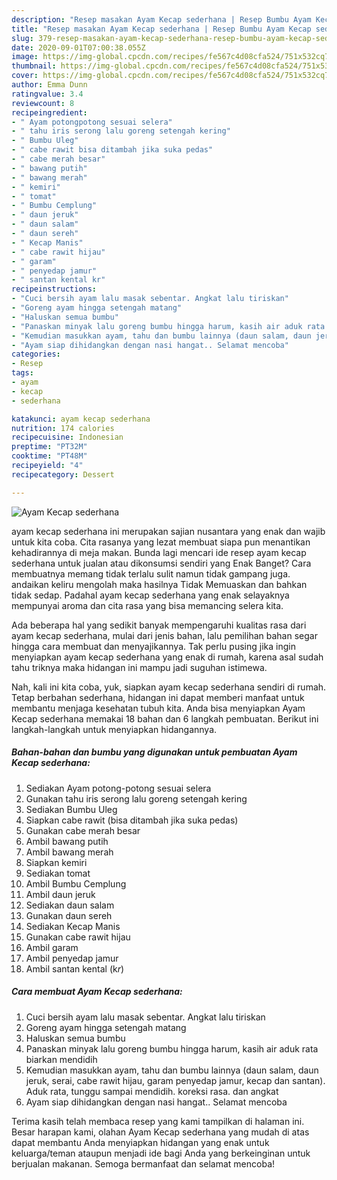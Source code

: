 ```yaml
---
description: "Resep masakan Ayam Kecap sederhana | Resep Bumbu Ayam Kecap sederhana Yang Sempurna"
title: "Resep masakan Ayam Kecap sederhana | Resep Bumbu Ayam Kecap sederhana Yang Sempurna"
slug: 379-resep-masakan-ayam-kecap-sederhana-resep-bumbu-ayam-kecap-sederhana-yang-sempurna
date: 2020-09-01T07:00:38.055Z
image: https://img-global.cpcdn.com/recipes/fe567c4d08cfa524/751x532cq70/ayam-kecap-sederhana-foto-resep-utama.jpg
thumbnail: https://img-global.cpcdn.com/recipes/fe567c4d08cfa524/751x532cq70/ayam-kecap-sederhana-foto-resep-utama.jpg
cover: https://img-global.cpcdn.com/recipes/fe567c4d08cfa524/751x532cq70/ayam-kecap-sederhana-foto-resep-utama.jpg
author: Emma Dunn
ratingvalue: 3.4
reviewcount: 8
recipeingredient:
- " Ayam potongpotong sesuai selera"
- " tahu iris serong lalu goreng setengah kering"
- " Bumbu Uleg"
- " cabe rawit bisa ditambah jika suka pedas"
- " cabe merah besar"
- " bawang putih"
- " bawang merah"
- " kemiri"
- " tomat"
- " Bumbu Cemplung"
- " daun jeruk"
- " daun salam"
- " daun sereh"
- " Kecap Manis"
- " cabe rawit hijau"
- " garam"
- " penyedap jamur"
- " santan kental kr"
recipeinstructions:
- "Cuci bersih ayam lalu masak sebentar. Angkat lalu tiriskan"
- "Goreng ayam hingga setengah matang"
- "Haluskan semua bumbu"
- "Panaskan minyak lalu goreng bumbu hingga harum, kasih air aduk rata biarkan mendidih"
- "Kemudian masukkan ayam, tahu dan bumbu lainnya (daun salam, daun jeruk, serai, cabe rawit hijau, garam penyedap jamur, kecap dan santan). Aduk rata, tunggu sampai mendidih. koreksi rasa. dan angkat"
- "Ayam siap dihidangkan dengan nasi hangat.. Selamat mencoba"
categories:
- Resep
tags:
- ayam
- kecap
- sederhana

katakunci: ayam kecap sederhana 
nutrition: 174 calories
recipecuisine: Indonesian
preptime: "PT32M"
cooktime: "PT48M"
recipeyield: "4"
recipecategory: Dessert

---
```



![Ayam Kecap sederhana](https://img-global.cpcdn.com/recipes/fe567c4d08cfa524/751x532cq70/ayam-kecap-sederhana-foto-resep-utama.jpg)


ayam kecap sederhana ini merupakan sajian nusantara yang enak dan wajib untuk kita coba. Cita rasanya yang lezat membuat siapa pun menantikan kehadirannya di meja makan.
Bunda lagi mencari ide resep ayam kecap sederhana untuk jualan atau dikonsumsi sendiri yang Enak Banget? Cara membuatnya memang tidak terlalu sulit namun tidak gampang juga. andaikan keliru mengolah maka hasilnya Tidak Memuaskan dan bahkan tidak sedap. Padahal ayam kecap sederhana yang enak selayaknya mempunyai aroma dan cita rasa yang bisa memancing selera kita.



Ada beberapa hal yang sedikit banyak mempengaruhi kualitas rasa dari ayam kecap sederhana, mulai dari jenis bahan, lalu pemilihan bahan segar hingga cara membuat dan menyajikannya. Tak perlu pusing jika ingin menyiapkan ayam kecap sederhana yang enak di rumah, karena asal sudah tahu triknya maka hidangan ini mampu jadi suguhan istimewa.


Nah, kali ini kita coba, yuk, siapkan ayam kecap sederhana sendiri di rumah. Tetap berbahan sederhana, hidangan ini dapat memberi manfaat untuk membantu menjaga kesehatan tubuh kita. Anda bisa menyiapkan Ayam Kecap sederhana memakai 18 bahan dan 6 langkah pembuatan. Berikut ini langkah-langkah untuk menyiapkan hidangannya.

<!--inarticleads1-->

##### Bahan-bahan dan bumbu yang digunakan untuk pembuatan Ayam Kecap sederhana:

1. Sediakan  Ayam potong-potong sesuai selera
1. Gunakan  tahu iris serong lalu goreng setengah kering
1. Sediakan  Bumbu Uleg
1. Siapkan  cabe rawit (bisa ditambah jika suka pedas)
1. Gunakan  cabe merah besar
1. Ambil  bawang putih
1. Ambil  bawang merah
1. Siapkan  kemiri
1. Sediakan  tomat
1. Ambil  Bumbu Cemplung
1. Ambil  daun jeruk
1. Sediakan  daun salam
1. Gunakan  daun sereh
1. Sediakan  Kecap Manis
1. Gunakan  cabe rawit hijau
1. Ambil  garam
1. Ambil  penyedap jamur
1. Ambil  santan kental (k*r*)




<!--inarticleads2-->

##### Cara membuat Ayam Kecap sederhana:

1. Cuci bersih ayam lalu masak sebentar. Angkat lalu tiriskan
1. Goreng ayam hingga setengah matang
1. Haluskan semua bumbu
1. Panaskan minyak lalu goreng bumbu hingga harum, kasih air aduk rata biarkan mendidih
1. Kemudian masukkan ayam, tahu dan bumbu lainnya (daun salam, daun jeruk, serai, cabe rawit hijau, garam penyedap jamur, kecap dan santan). Aduk rata, tunggu sampai mendidih. koreksi rasa. dan angkat
1. Ayam siap dihidangkan dengan nasi hangat.. Selamat mencoba




Terima kasih telah membaca resep yang kami tampilkan di halaman ini. Besar harapan kami, olahan Ayam Kecap sederhana yang mudah di atas dapat membantu Anda menyiapkan hidangan yang enak untuk keluarga/teman ataupun menjadi ide bagi Anda yang berkeinginan untuk berjualan makanan. Semoga bermanfaat dan selamat mencoba!
